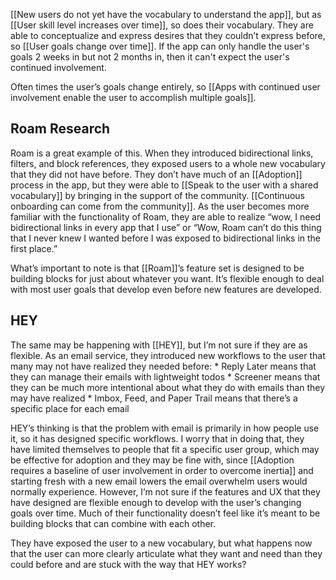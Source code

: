 ---
---

[[New users do not yet have the vocabulary to understand the app]], but as [[User skill level increases over time]], so does their vocabulary. They are able to conceptualize and express desires that they couldn’t express before, so [[User goals change over time]]. If the app can only handle the user's goals 2 weeks in but not 2 months in, then it can't expect the user's continued involvement.

Often times the user’s goals change entirely, so [[Apps with continued user involvement enable the user to accomplish multiple goals]].


## Roam Research
Roam is a great example of this. When they introduced bidirectional links, filters, and block references, they exposed users to a whole new vocabulary that they did not have before. They don’t have much of an [[Adoption]] process in the app, but they were able to [[Speak to the user with a shared vocabulary]] by bringing in the support of the community. [[Continuous onboarding can come from the community]]. As the user becomes more familiar with the functionality of Roam, they are able to realize “wow, I need bidirectional links in every app that I use” or “Wow, Roam can’t do this thing that I never knew I wanted before I was exposed to bidirectional links in the first place.”

What’s important to note is that [[Roam]]’s feature set is designed to be building blocks for just about whatever you want. It’s flexible enough to deal with most user goals that develop even before new features are developed.

## HEY
The same may be happening with [[HEY]], but I’m not sure if they are as flexible. As an email service, they introduced new workflows to the user that many may not have realized they needed before:
	* Reply Later means that they can manage their emails with lightweight todos
	* Screener means that they can be much more intentional about what they do with emails than they may have realized
	* Imbox, Feed, and Paper Trail means that there’s a specific place for each email
	
HEY’s thinking is that the problem with email is primarily in how people use it, so it has designed specific workflows. I worry that in doing that, they have limited themselves to people that fit a specific user group, which may be effective for adoption and they may be fine with, since [[Adoption requires a baseline of user involvement in order to overcome inertia]] and starting fresh with a new email lowers the email overwhelm users would normally experience. However, I’m not sure if the features and UX that they have designed are flexible enough to develop with the user’s changing goals over time. Much of their functionality doesn’t feel like it’s meant to be building blocks that can combine with each other.

They have exposed the user to a new vocabulary, but what happens now that the user can more clearly articulate what they want and need than they could before and are stuck with the way that HEY works?
